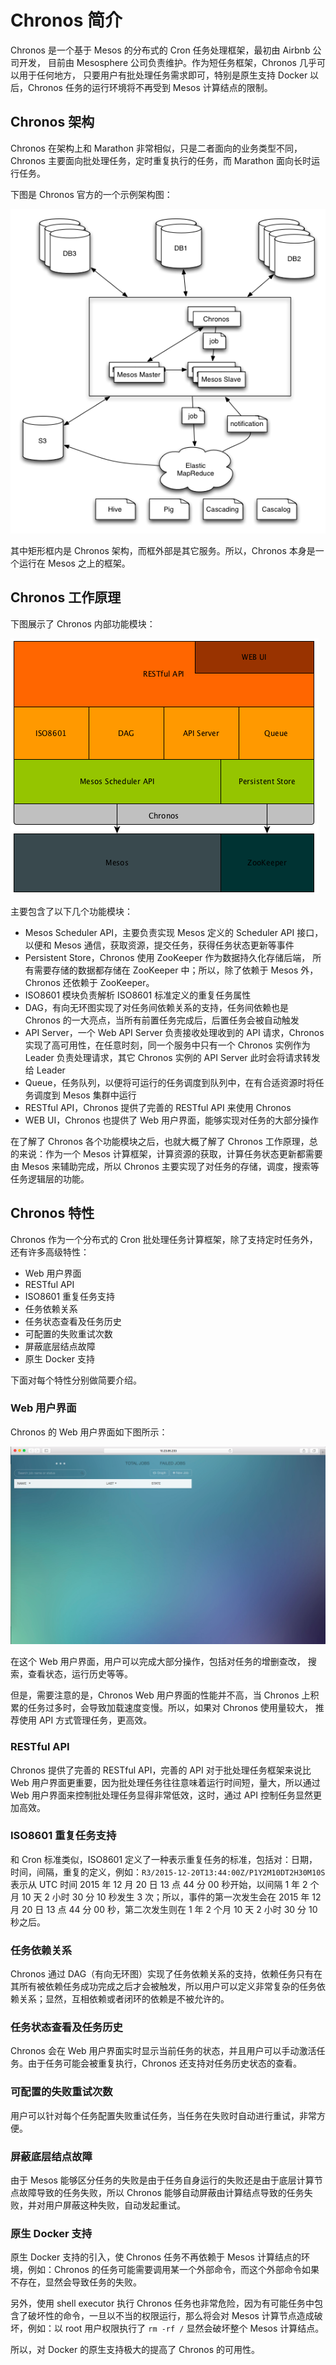 # Chronos 简介

Chronos 是一个基于 Mesos 的分布式的 Cron 任务处理框架，最初由 Airbnb 公司开发，
目前由 Mesosphere 公司负责维护。作为短任务框架，Chronos 几乎可以用于任何地方，
只要用户有批处理任务需求即可，特别是原生支持 Docker 以后，Chronos
任务的运行环境将不再受到 Mesos 计算结点的限制。

## Chronos 架构

Chronos 在架构上和 Marathon 非常相似，只是二者面向的业务类型不同，Chronos 主要面向批处理任务，定时重复执行的任务，而 Marathon 面向长时运行任务。

下图是 Chronos 官方的一个示例架构图：

![chronos architecture](assets/chronos-architecture.png)

其中矩形框内是 Chronos 架构，而框外部是其它服务。所以，Chronos 本身是一个运行在 Mesos 之上的框架。

## Chronos 工作原理

下图展示了 Chronos 内部功能模块：

![chronos internal](assets/chronos-internal.png)

主要包含了以下几个功能模块：

  - Mesos Scheduler API，主要负责实现 Mesos 定义的 Scheduler API 接口，以便和
    Mesos 通信，获取资源，提交任务，获得任务状态更新等事件
  - Persistent Store，Chronos 使用 ZooKeeper 作为数据持久化存储后端，
    所有需要存储的数据都存储在 ZooKeeper 中；所以，除了依赖于 Mesos 外，Chronos 还依赖于 ZooKeeper。
  - ISO8601 模块负责解析 ISO8601 标准定义的重复任务属性
  - DAG，有向无环图实现了对任务间依赖关系的支持，任务间依赖也是 Chronos 的一大亮点，当所有前置任务完成后，后置任务会被自动触发
  - API Server，一个 Web API Server 负责接收处理收到的 API 请求，Chronos 实现了高可用性，在任意时刻，同一个服务中只有一个 Chronos 实例作为 Leader 负责处理请求，其它 Chronos 实例的 API Server 此时会将请求转发给 Leader
  - Queue，任务队列，以便将可运行的任务调度到队列中，在有合适资源时将任务调度到 Mesos 集群中运行
  - RESTful API，Chronos 提供了完善的 RESTful API 来使用 Chronos
  - WEB UI，Chronos 也提供了 Web 用户界面，能够实现对任务的大部分操作

在了解了 Chronos 各个功能模块之后，也就大概了解了 Chronos 工作原理，总的来说：作为一个 Mesos 计算框架，计算资源的获取，计算任务状态更新都需要由 Mesos 来辅助完成，所以 Chronos 主要实现了对任务的存储，调度，搜索等任务逻辑层的功能。

## Chronos 特性

Chronos 作为一个分布式的 Cron 批处理任务计算框架，除了支持定时任务外，还有许多高级特性：

  - Web 用户界面
  - RESTful API
  - ISO8601 重复任务支持
  - 任务依赖关系
  - 任务状态查看及任务历史
  - 可配置的失败重试次数
  - 屏蔽底层结点故障
  - 原生 Docker 支持

下面对每个特性分别做简要介绍。

### Web 用户界面

Chronos 的 Web 用户界面如下图所示：

![chronos web ui](assets/chronos-homepage.png)

在这个 Web 用户界面，用户可以完成大部分操作，包括对任务的增删查改，
搜索，查看状态，运行历史等等。

但是，需要注意的是，Chronos Web 用户界面的性能并不高，当 Chronos
上积累的任务过多时，会导致加载速度变慢。所以，如果对 Chronos 使用量较大，
推荐使用 API 方式管理任务，更高效。

### RESTful API

Chronos 提供了完善的 RESTful API，完善的 API 对于批处理任务框架来说比 Web
用户界面更重要，因为批处理任务往往意味着运行时间短，量大，所以通过 Web
用户界面来控制批处理任务显得非常低效，这时，通过 API 控制任务显然更加高效。

### ISO8601 重复任务支持

和 Cron 标准类似，ISO8601 定义了一种表示重复任务的标准，包括对：日期，时间，间隔，重复的定义，例如：`R3/2015-12-20T13:44:00Z/P1Y2M10DT2H30M10S` 表示从 UTC 时间 2015 年 12 月 20 日 13 点 44 分 00 秒开始，以间隔 1 年 2 个月 10 天 2 小时 30 分 10 秒发生 3 次；所以，事件的第一次发生会在 2015 年 12 月 20 日 13 点 44 分 00 秒，第二次发生则在 1 年 2 个月 10 天 2 小时 30 分 10 秒之后。

### 任务依赖关系

Chronos 通过 DAG（有向无环图）实现了任务依赖关系的支持，依赖任务只有在其所有被依赖任务成功完成之后才会被触发，所以用户可以定义非常复杂的任务依赖关系；显然，互相依赖或者闭环的依赖是不被允许的。

### 任务状态查看及任务历史

Chronos 会在 Web 用户界面实时显示当前任务的状态，并且用户可以手动激活任务。由于任务可能会被重复执行，Chronos 还支持对任务历史状态的查看。

### 可配置的失败重试次数

用户可以针对每个任务配置失败重试任务，当任务在失败时自动进行重试，非常方便。

### 屏蔽底层结点故障

由于 Mesos 能够区分任务的失败是由于任务自身运行的失败还是由于底层计算节点故障导致的任务失败，所以 Chronos 能够自动屏蔽由计算结点导致的任务失败，并对用户屏蔽这种失败，自动发起重试。

### 原生 Docker 支持

原生 Docker 支持的引入，使 Chronos 任务不再依赖于 Mesos 计算结点的环境，例如：Chronos 的任务可能需要调用某一个外部命令，而这个外部命令如果不存在，显然会导致任务的失败。

另外，使用 shell executor 执行 Chronos 任务也非常危险，因为有可能任务中包含了破坏性的命令，一旦以不当的权限运行，那么将会对 Mesos 计算节点造成破坏，例如：以 root 用户权限执行了 `rm -rf /` 显然会破坏整个 Mesos 计算结点。

所以，对 Docker 的原生支持极大的提高了 Chronos 的可用性。


